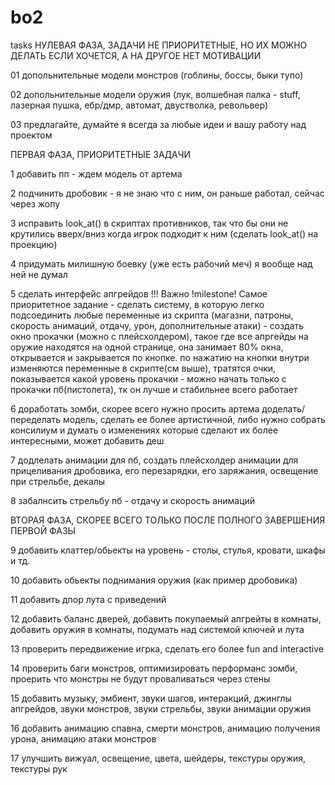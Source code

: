 # bo2


tasks 
НУЛЕВАЯ ФАЗА, ЗАДАЧИ НЕ ПРИОРИТЕТНЫЕ, НО ИХ МОЖНО ДЕЛАТЬ ЕСЛИ ХОЧЕТСЯ, А НА ДРУГОЕ НЕТ МОТИВАЦИИ 

01 допольнительные модели монстров (гоблины, боссы, быки тупо) 

02 допольнительные модели оружия (лук, волшебная палка - stuff, лазерная пушка, ебр/дмр, автомат, двустволка, револьвер) 

03 предлагайте, думайте я всегда за любые идеи и вашу работу над проектом

ПЕРВАЯ ФАЗА, ПРИОРИТЕТНЫЕ ЗАДАЧИ

1 добавить пп 
    - ждем модель от артема

2 подчинить дробовик
    - я не знаю что с ним, он раньше работал, сейчас через жопу 

3 исправить look_at() в скриптах противников, так что бы они не крутились вверх/вниз когда игрок подходит к ним (сделать look_at() на проекцию)

4 придумать милишную боевку (уже есть рабочий меч) я вообще над ней не думал

5 сделать интерфейс апгрейдов !!! Важно !milestone! Самое приоритетное задание 
    - сделать систему, в которую легко подсоединить любые переменные из скрипта (магазни, патроны, скорость анимаций, отдачу, урон, дополнительные атаки)
    - создать окно прокачки (можно с плейсхолдером), такое где все апргейды на оружие находятся на одной странице, она занимает 80% окна, открывается и закрывается по кнопке. по нажатию на кнопки внутри изменяются переменные в скрипте(см выше),
тратятся очки, показывается какой уровень прокачки 
    - можно начать только с прокачки пб(пистолета), тк он лучше и стабильнее всего работает 

6 доработать зомби, скорее всего нужно просить артема доделать/переделать модель, сделать ее более артистичной, либо нужно собрать консилиум и думать о изменениях которые сделают их более интересными, может добавить деш

7 додлелать анимации для пб, создать плейсхолдер анимации для прицеливания дробовика, его перезарядки, его заряжания, освещение при стрельбе, декалы

8 забалнсить стрельбу пб - отдачу и скорость анимаций

ВТОРАЯ ФАЗА, СКОРЕЕ ВСЕГО ТОЛЬКО ПОСЛЕ ПОЛНОГО ЗАВЕРШЕНИЯ ПЕРВОЙ ФАЗЫ

9 добавить клаттер/обьекты на уровень - столы, стулья, кровати, шкафы и тд. 

10 добавить обьекты поднимания оружия (как пример дробовика) 

11 добавить дпор лута с приведений 

12 добавить баланс дверей, добавить покупаемый апгрейты в комнаты, добавить оружия в комнаты, подумать над системой ключей и лута

13 проверить передвижение игрка, сделать его более fun and interactive 

14 проверить баги монстров, оптимизировать перформанс зомби, проерить что монстры не будут проваливаться через стены 

15 добавить музыку, эмбиент, звуки шагов, интеракций, джинглы апгрейдов, звуки монстров, звуки стрельбы, звуки анимации оружия 

16 добавить анимацию спавна, смерти монстров, анимацию получения урона, анимацию атаки монстров

17 улучшить вижуал, освещение, цвета, шейдеры, текстуры оружия, текстуры рук


